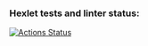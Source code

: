 ### Hexlet tests and linter status:
[![Actions Status](https://github.com/DenisTabakov/python-project-lvl2/workflows/hexlet-check/badge.svg)](https://github.com/DenisTabakov/python-project-lvl2/actions)
